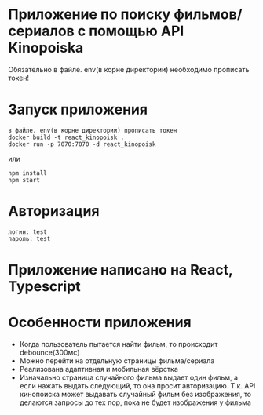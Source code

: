 # Приложение по поиску фильмов/сериалов с помощью API Kinopoiska

Обязательно в файле. env(в корне директории) необходимо прописать токен!

# Запуск приложения
```
в файле. env(в корне директории) прописать токен
docker build -t react_kinopoisk .
docker run -p 7070:7070 -d react_kinopoisk
```

или

```
npm install
npm start
```

# Авторизация
```
логин: test
пароль: test
```

# Приложение написано на React, Typescript

# Особенности приложения
- Когда пользователь пытается найти фильм, то происходит debounce(300мс)
- Можно перейти на отдельную страницы фильма/сериала
- Реализована адаптивная и мобильная вёрстка
- Изначально страница случайного фильма выдает один фильм, а если нажать выдать следующий, то она просит авторизацию. Т.к. API кинопоиска может выдавать случайный фильм без изображения, то делаются запросы до тех пор, пока не будет изображения у фильма
